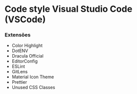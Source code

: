 # Code style Visual Studio Code (VSCode)

### Extensões

- Color Highlight
- DotENV
- Dracula Official
- EditorConfig
- ESLint
- GitLens
- Material Icon Theme
- Prettier
- Unused CSS Classes
